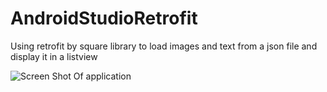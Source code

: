 # AndroidStudioRetrofit
Using  retrofit by square library to load images and text from a json file and display it in a listview 

![Screen Shot Of application](https://dl.dropboxusercontent.com/s/h8hr0akb581ep0l/Screenshot_2015-02-08-20-14-58.png?dl=0)
